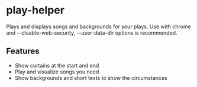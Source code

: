 # play-helper
Plays and displays songs and backgrounds for your plays. Use with chrome and --disable-web-security, --user-data-dir options is recommended.

## Features
- Show curtains at the start and end
- Play and visualize songs you need
- Show backgrounds and short texts to show the circumstances
